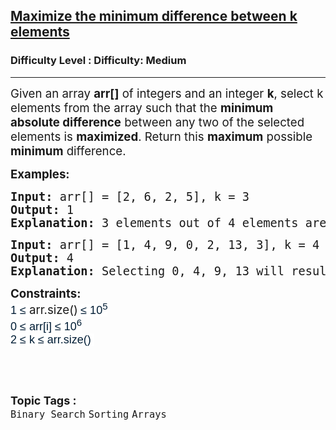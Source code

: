 <h2><a href="https://www.geeksforgeeks.org/problems/maximize-the-minimum-difference-between-k-elements/1?_gl=1*fqjvo4*_up*MQ..*_gs*MQ..&gclid=Cj0KCQjwh5vFBhCyARIsAHBx2ww_TK5lhzPNV4VeMoylwAGrtpxn0tljC2RV1V-DZUPd0hJGJeWp6C4aAtS-EALw_wcB&gbraid=0AAAAAC9yBkAP4_6GE4VxYCSfynNrTdmDU">Maximize the minimum difference between k elements</a></h2><h3>Difficulty Level : Difficulty: Medium</h3><hr><div class="problems_problem_content__Xm_eO"><p><span style="font-size: 14pt;">Given an array <strong>arr[]</strong> of integers and an integer <strong>k</strong>, select k elements from the array such that the <strong>minimum</strong> <strong>absolute difference</strong> between any two of the selected elements is <strong>maximized</strong>. Return this <strong>maximum</strong> possible <strong>minimum</strong> difference.</span></p>
<p><span style="font-size: 14pt;"><strong>Examples:</strong></span></p>
<pre><span style="font-size: 14pt;"><strong>Input: </strong>arr[] = [2, 6, 2, 5], k = 3</span><br><span style="font-size: 14pt;"><strong>Output: </strong>1</span><br><span style="font-size: 14pt;"><strong>Explanation: </strong>3 elements out of 4 elements are to be selected with a minimum difference as large as possible. Selecting 2, 2, 5 will result in minimum difference as 0. Selecting 2, 5, 6 will result in minimum difference as 6 - 5 = 1.</span></pre>
<pre><span style="font-size: 14pt;"><strong style="font-size: 14pt;">Input:</strong><span style="font-size: 14pt;"> arr[] = [1, 4, 9, 0, 2, 13, 3], k = 4</span><br><span style="font-size: 14pt;"><strong>Output:</strong> 4</span><br><span style="font-size: 18.6667px;"><strong>Explanation:</strong> Selecting 0, 4, 9, 13 will result in minimum difference of 4, which is the largest minimum difference possible.</span></span></pre>
<p><span style="font-size: 14pt;"><strong>Constraints:<br></strong><span style="color: #001d35; font-family: 'Google Sans', Arial, sans-serif; font-size: 18px; background-color: #ffffff;">1 ≤ </span>arr.size()<strong>&nbsp;</strong></span><span style="background-color: #ffffff; color: #001d35; font-family: 'Google Sans', Arial, sans-serif; font-size: 18px;">≤ 10<sup>5</sup><br></span><span style="color: #001d35; font-family: 'Google Sans', Arial, sans-serif; font-size: 18px; background-color: #ffffff;">0 ≤ </span><span style="background-color: #ffffff; color: #001d35; font-family: 'Google Sans', Arial, sans-serif; font-size: 18px;">arr[i]&nbsp;</span><span style="background-color: #ffffff; color: #001d35; font-family: 'Google Sans', Arial, sans-serif; font-size: 18px;">≤ 10<sup>6</sup><br>2 ≤ k&nbsp;</span><span style="background-color: #ffffff; color: #001d35; font-family: 'Google Sans', Arial, sans-serif; font-size: 18px;">≤ arr.size()</span><span style="background-color: #ffffff; color: #001d35; font-family: 'Google Sans', Arial, sans-serif; font-size: 18px;">&nbsp;</span></p>
<p>&nbsp;</p></div><br><p><span style=font-size:18px><strong>Topic Tags : </strong><br><code>Binary Search</code>&nbsp;<code>Sorting</code>&nbsp;<code>Arrays</code>&nbsp;